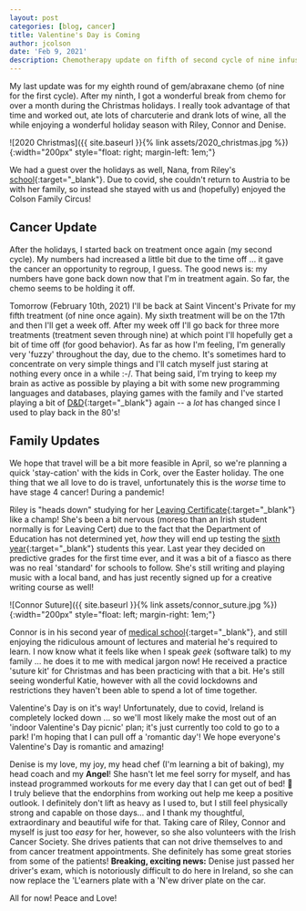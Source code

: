 ```yaml
---
layout: post
categories: [blog, cancer]
title: Valentine's Day is Coming
author: jcolson
date: 'Feb 9, 2021'
description: Chemotherapy update on fifth of second cycle of nine infusions for distal cholangiocarcinoma survivor
---
```


My last update was for my eighth round of gem/abraxane chemo (of nine for the first cycle).  After my ninth, I got a wonderful break from chemo for over a month during the Christmas holidays.  I really took advantage of that time and worked out, ate lots of charcuterie and drank lots of wine, all the while enjoying a wonderful holiday season with Riley, Connor and Denise.

![2020 Christmas]({{ site.baseurl }}{% link assets/2020_christmas.jpg %}){:width="200px" style="float: right; margin-left: 1em;"}

We had a guest over the holidays as well, Nana, from Riley's [school](https://en.wikipedia.org/wiki/Alexandra_College){:target="_blank"}.  Due to covid, she couldn't return to Austria to be with her family, so instead she stayed with us and (hopefully) enjoyed the Colson Family Circus!

## Cancer Update

After the holidays, I started back on treatment once again (my second cycle).  My numbers had increased a little bit due to the time off ... it gave the cancer an opportunity to regroup, I guess.  The good news is:  my numbers have gone back down now that I'm in treatment again.  So far, the chemo seems to be holding it off.

Tomorrow (February 10th, 2021) I'll be back at Saint Vincent's Private for my fifth treatment (of nine once again).  My sixth treatment will be on the 17th and then I'll get a week off.  After my week off I'll go back for three more treatments (treatment seven through nine) at which point I'll hopefully get a bit of time off (for good behavior).  As far as how I'm feeling, I'm generally very 'fuzzy' throughout the day, due to the chemo.  It's sometimes hard to concentrate on very simple things and I'll catch myself just staring at nothing every once in a while :-/.  That being said, I'm trying to keep my brain as active as possible by playing a bit with some new programming languages and databases, playing games with the family and I've started playing a bit of [D&D](https://en.wikipedia.org/wiki/Dungeons_%26_Dragons){:target="_blank"} again -- a *lot* has changed since I used to play back in the 80's!

## Family Updates

We hope that travel will be a bit more feasible in April, so we're planning a quick 'stay-cation' with the kids in Cork, over the Easter holiday.  The one thing that we all love to do is travel, unfortunately this is the *worse* time to have stage 4 cancer!  During a pandemic!

Riley is "heads down" studying for her [Leaving Certificate](https://en.wikipedia.org/wiki/Leaving_Certificate_(Ireland)){:target="_blank"} like a champ!  She's been a bit nervous (moreso than an Irish student normally is for Leaving Cert) due to the fact that the Department of Education has not determined yet, *how* they will end up testing the [sixth year](https://en.wikipedia.org/wiki/Education_in_the_Republic_of_Ireland#Senior_Cycle){:target="_blank"} students this year.  Last year they decided on predictive grades for the first time ever, and it was a bit of a fiasco as there was no real 'standard' for schools to follow.  She's still writing and playing music with a local band, and has just recently signed up for a creative writing course as well!

![Connor Suture]({{ site.baseurl }}{% link assets/connor_suture.jpg %}){:width="200px" style="float: left; margin-right: 1em;"}

Connor is in his second year of [medical school](https://en.wikipedia.org/wiki/Royal_College_of_Surgeons_in_Ireland){:target="_blank"}, and still enjoying the ridiculous amount of lectures and material he's required to learn.  I now know what it feels like when I speak *geek* (software talk) to my family ... he does it to me with medical jargon now!  He received a practice 'suture kit' for Christmas and has been practicing with that a bit.  He's still seeing wonderful Katie, however with all the covid lockdowns and restrictions they haven't been able to spend a lot of time together.

Valentine's Day is on it's way!  Unfortunately, due to covid, Ireland is completely locked down ... so we'll most likely make the most out of an 'indoor Valentine's Day picnic' plan; it's just currently too cold to go to a park!  I'm hoping that I can pull off a 'romantic day'!  We hope everyone's Valentine's Day is romantic and amazing!

Denise is my love, my joy, my head chef (I'm learning a bit of baking), my head coach and my **Angel**!  She hasn't let me feel sorry for myself, and has instead programmed workouts for me every day that I can get out of bed!  💪  I truly believe that the endorphins from working out help me keep a positive outlook.  I definitely don't lift as heavy as I used to, but I still feel physically strong and capable on those days... and I thank my thoughtful, extraordinary and beautiful wife for that.  Taking care of Riley, Connor and myself is just too *easy* for her, however, so she also volunteers with the Irish Cancer Society.  She drives patients that can not drive themselves to and from cancer treatment appointments.  She definitely has some great stories from some of the patients!  **Breaking, exciting news:**  Denise just passed her driver's exam, which is notoriously difficult to do here in Ireland, so she can now replace the 'L'earners plate with a 'N'ew driver plate on the car.

All for now!  Peace and Love!
